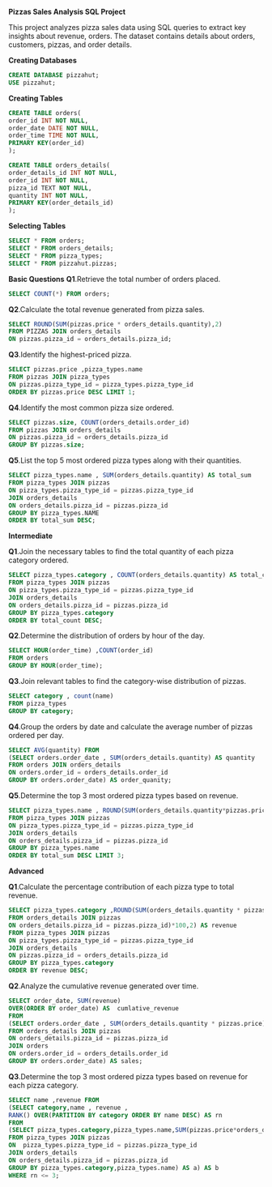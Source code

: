 **Pizzas Sales Analysis SQL Project**

This project analyzes pizza sales data using SQL queries to extract key insights about revenue, orders. The dataset contains details about orders, customers, pizzas, and order details.



**Creating Databases**
```sql
CREATE DATABASE pizzahut;
USE pizzahut;
```

**Creating Tables**
```sql
CREATE TABLE orders(
order_id INT NOT NULL,
order_date DATE NOT NULL,
order_time TIME NOT NULL,
PRIMARY KEY(order_id)
);
```
```sql
CREATE TABLE orders_details(
order_details_id INT NOT NULL,
order_id INT NOT NULL,
pizza_id TEXT NOT NULL,
quantity INT NOT NULL,
PRIMARY KEY(order_details_id)
);
```

**Selecting Tables**
```sql
SELECT * FROM orders;
SELECT * FROM orders_details;
SELECT * FROM pizza_types;
SELECT * FROM pizzahut.pizzas;
```


**Basic Questions**
**Q1**.Retrieve the total number of orders placed.
```sql
SELECT COUNT(*) FROM orders;
```

**Q2**.Calculate the total revenue generated from pizza sales.
```sql
SELECT ROUND(SUM(pizzas.price * orders_details.quantity),2)
FROM PIZZAS JOIN orders_details
ON pizzas.pizza_id = orders_details.pizza_id;
```

**Q3**.Identify the highest-priced pizza.
```sql
SELECT pizzas.price ,pizza_types.name 
FROM pizzas JOIN pizza_types
ON pizzas.pizza_type_id = pizza_types.pizza_type_id
ORDER BY pizzas.price DESC LIMIT 1;
```

**Q4**.Identify the most common pizza size ordered.
```sql
SELECT pizzas.size, COUNT(orders_details.order_id)
FROM pizzas JOIN orders_details
ON pizzas.pizza_id = orders_details.pizza_id
GROUP BY pizzas.size;
```

**Q5**.List the top 5 most ordered pizza types along with their quantities.
```sql
SELECT pizza_types.name , SUM(orders_details.quantity) AS total_sum
FROM pizza_types JOIN pizzas
ON pizza_types.pizza_type_id = pizzas.pizza_type_id
JOIN orders_details
ON orders_details.pizza_id = pizzas.pizza_id
GROUP BY pizza_types.NAME
ORDER BY total_sum DESC;
```



**Intermediate**

**Q1**.Join the necessary tables to find the total quantity of each pizza category ordered.
```sql
SELECT pizza_types.category , COUNT(orders_details.quantity) AS total_count
FROM pizza_types JOIN pizzas
ON pizza_types.pizza_type_id = pizzas.pizza_type_id
JOIN orders_details
ON orders_details.pizza_id = pizzas.pizza_id
GROUP BY pizza_types.category
ORDER BY total_count DESC;
```

**Q2**.Determine the distribution of orders by hour of the day.
```sql
SELECT HOUR(order_time) ,COUNT(order_id)
FROM orders
GROUP BY HOUR(order_time);
```

**Q3**.Join relevant tables to find the category-wise distribution of pizzas.
```sql
SELECT category , count(name) 
FROM pizza_types
GROUP BY category;
```

**Q4**.Group the orders by date and calculate the average number of pizzas ordered per day.
```sql
SELECT AVG(quantity) FROM
(SELECT orders.order_date , SUM(orders_details.quantity) AS quantity
FROM orders JOIN orders_details
ON orders.order_id = orders_details.order_id
GROUP BY orders.order_date) AS order_quanity;
```

**Q5**.Determine the top 3 most ordered pizza types based on revenue.
```sql
SELECT pizza_types.name , ROUND(SUM(orders_details.quantity*pizzas.price),2) AS total_sum
FROM pizza_types JOIN pizzas
ON pizza_types.pizza_type_id = pizzas.pizza_type_id
JOIN orders_details
ON orders_details.pizza_id = pizzas.pizza_id
GROUP BY pizza_types.name 
ORDER BY total_sum DESC LIMIT 3;
```


**Advanced**

**Q1**.Calculate the percentage contribution of each pizza type to total revenue.
```sql
SELECT pizza_types.category ,ROUND(SUM(orders_details.quantity * pizzas.price) /(SELECT ROUND(SUM(orders_details.quantity * pizzas.price),2)
FROM orders_details JOIN pizzas
ON orders_details.pizza_id = pizzas.pizza_id)*100,2) AS revenue
FROM pizza_types JOIN pizzas
ON pizza_types.pizza_type_id = pizzas.pizza_type_id
JOIN orders_details
ON pizzas.pizza_id = orders_details.pizza_id
GROUP BY pizza_types.category 
ORDER BY revenue DESC;
```


**Q2**.Analyze the cumulative revenue generated over time.
```sql
SELECT order_date, SUM(revenue)
OVER(ORDER BY order_date) AS  cumlative_revenue
FROM
(SELECT orders.order_date , SUM(orders_details.quantity * pizzas.price) AS revenue
FROM orders_details JOIN pizzas
ON orders_details.pizza_id = pizzas.pizza_id
JOIN orders
ON orders.order_id = orders_details.order_id
GROUP BY orders.order_date) AS sales;
```

**Q3**.Determine the top 3 most ordered pizza types based on revenue for each pizza category.
```sql
SELECT name ,revenue FROM
(SELECT category,name , revenue ,
RANK() OVER(PARTITION BY category ORDER BY name DESC) AS rn
FROM 
(SELECT pizza_types.category,pizza_types.name,SUM(pizzas.price*orders_details.quantity) AS revenue
FROM pizza_types JOIN pizzas
ON  pizza_types.pizza_type_id = pizzas.pizza_type_id
JOIN orders_details
ON orders_details.pizza_id = pizzas.pizza_id
GROUP BY pizza_types.category,pizza_types.name) AS a) AS b
WHERE rn <= 3;
```

